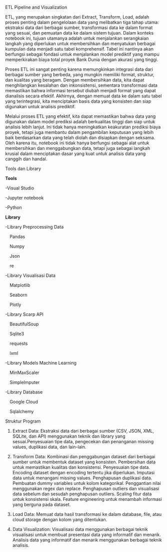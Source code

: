 
ETL Pipeline and Visualization 

ETL, yang merupakan singkatan dari Extract, Transform, Load, adalah proses penting dalam pengelolaan data yang melibatkan tiga tahap utama: ekstraksi data dari berbagai sumber, transformasi data ke dalam format yang sesuai, dan pemuatan data ke dalam sistem tujuan. Dalam konteks notebook ini, tujuan utamanya adalah untuk menjalankan serangkaian langkah yang diperlukan untuk membersihkan dan menyatukan berbagai kumpulan data menjadi satu tabel komprehensif. Tabel ini nantinya akan berfungsi sebagai fondasi untuk menjalankan model prediktif yang mampu memperkirakan biaya total proyek Bank Dunia dengan akurasi yang tinggi.

Proses ETL ini sangat penting karena memungkinkan integrasi data dari berbagai sumber yang berbeda, yang mungkin memiliki format, struktur, dan kualitas yang beragam. Dengan membersihkan data, kita dapat menghilangkan kesalahan dan inkonsistensi, sementara transformasi data memastikan bahwa informasi tersebut diubah menjadi format yang dapat dianalisis secara efektif. Akhirnya, dengan memuat data ke dalam satu tabel yang terintegrasi, kita menciptakan basis data yang konsisten dan siap digunakan untuk analisis prediktif.

Melalui proses ETL yang efektif, kita dapat memastikan bahwa data yang digunakan dalam model prediksi adalah berkualitas tinggi dan siap untuk analisis lebih lanjut. Ini tidak hanya meningkatkan keakuratan prediksi biaya proyek, tetapi juga membantu dalam pengambilan keputusan yang lebih baik berdasarkan data yang telah diolah dan disiapkan dengan seksama. Oleh karena itu, notebook ini tidak hanya berfungsi sebagai alat untuk membersihkan dan menggabungkan data, tetapi juga sebagai langkah krusial dalam menciptakan dasar yang kuat untuk analisis data yang canggih dan handal.

Tools dan Library 

**Tools** 

-Visual Studio

-Jupyter notebook

-Python


**Library** 

-Library Preprocessing Data

`  `Pandas

`  `Numpy

`  `Json

`  `re

-Library Visualisasi Data

`  `Matplotlib

`  `Seaborn

`  `Plotly 

-Library Scarp API

`  `BeautifulSoup

`  `Sqlite3

`  `requests

`  `lxml  

-Library Models Machine  Learning

`  `MinMaxScaler

`  `SimpleImputer

-Library Database

`  `Google Cloud

`  `Sqlalchemy



Struktur Program 

1. Extract Data: Ekstraksi data dari berbagai sumber (CSV, JSON, XML, SQLite, dan API) menggunakan teknik dan library yang sesuai.Penyesuaian tipe data, pengecekan dan penanganan missing values, duplikasi data, dan lain-lain.

2. Transform Data: Kombinasi dan penggabungan dataset dari berbagai sumber untuk membentuk dataset yang konsisten. Pembersihan data untuk memastikan kualitas dan konsistensi. Penyesuaian tipe data. Encoding dataset dengan encoding tertentu jika diperlukan. Imputasi data untuk menangani missing values. Penghapusan duplikasi data. Pembuatan dummy variables untuk kolom kategorikal. Penggantian nilai menggunakan regex dan replace. Penghapusan outliers dan visualisasi data sebelum dan sesudah penghapusan outliers. Scaling fitur data untuk konsistensi skala. Feature engineering untuk menambah informasi yang berguna pada dataset.

3. Load Data: Memuat data hasil transformasi ke dalam database, file, atau cloud storage dengan kolom yang ditentukan.

4. Data Visualization: Visualisasi data menggunakan berbagai teknik visualisasi untuk membuat presentasi data yang informatif dan menarik.  Analisis data yang informatif dan menarik menggunakan berbagai teknik analisis.

